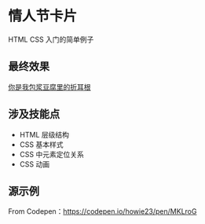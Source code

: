 # 情人节卡片
HTML CSS 入门的简单例子
## 最终效果
[你是我包浆豆腐里的折耳根](https://demongodyy.github.io/Valentines-Day-Card/)
## 涉及技能点
- HTML 层级结构
- CSS 基本样式
- CSS 中元素定位关系
- CSS 动画
## 源示例
From Codepen：https://codepen.io/howie23/pen/MKLroG
